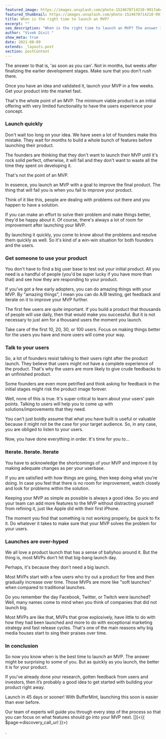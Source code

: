 ```yaml
---
featured_image: https://images.unsplash.com/photo-1524678714210-9917a6c619c2?ixid=MnwxMjA3fDB8MHxzZWFyY2h8NHx8dGltZXxlbnwwfDB8MHx8&ixlib=rb-1.2.1&auto=format&fit=crop&w=1950&q=80
featured_thumbnail: https://images.unsplash.com/photo-1524678714210-9917a6c619c2?ixid=MnwxMjA3fDB8MHxzZWFyY2h8NHx8dGltZXxlbnwwfDB8MHx8&ixlib=rb-1.2.1&auto=format&fit=crop&w=487&q=20
title: When is the right time to launch an MVP?
excerpt: ""
seo_description: "When is the right time to launch an MVP? The answer is a quickly as you can. "
author: "Vivek Dixit "
show_meta: true
date: 2021-08-09
extends: _layouts.post
section: postContent
---
```

The answer to that is, 'as soon as you can'. Not in months, but weeks after finalizing the earlier development stages. Make sure that you don't rush there.

Once you have an idea and validated it, launch your MVP in a few weeks. Get your product into the market fast.

That's the whole point of an MVP. The minimum viable product is an initial offering with very limited functionality to have the users experience your concept.

### Launch quickly 

Don't wait too long on your idea. We have seen a lot of founders make this mistake. They wait for months to build a whole bunch of features before launching their product.

The founders are thinking that they don't want to launch their MVP until it's rock solid perfect, otherwise, it will fail and they don't want to waste all the time they spent on developing it.

That's not the point of an MVP. 

In essence, you launch an MVP with a goal to improve the final product. The thing that will fail you is when you fail to improve your product.

Think of it like this, people are dealing with problems out there and you happen to have a solution.

If you can make an effort to solve their problem and make things better, they'd be happy about it. Of course, there's always a lot of room for improvement after launching your MVP.

By launching it quickly, you come to know about the problems and resolve them quickly as well. So it's kind of a win-win situation for both founders and the users.

### Get someone to use your product 

You don't have to find a big user base to test out your initial product. All you need is a handful of people (you'd be super lucky if you have more than that) and see how they are responding to your product.

If you've got a few early adopters, you can do amazing things with your MVP. By "amazing things", I mean you can do A/B testing, get feedback and iterate on it to improve your MVP further. 

The first few users are quite important. If you build a product that thousands of people will use daily, then that would make you successful. But it is not necessary to just aim for a thousand users the moment you launch.

Take care of the first 10, 20, 30, or 100 users. Focus on making things better for the users you have and more users will come your way.

### Talk to your users

So, a lot of founders resist talking to their users right after the product launch. They believe that users might not have a complete experience of the product. That's why the users are more likely to give crude feedbacks to an unfinished product. 

Some founders are even more petrified and think asking for feedback in the initial stages might risk the product image forever.

Well, none of this is true. It's super critical to learn about your users' pain points. Talking to users will help you to come up with solutions/improvements that they need.

You can't just boldly assume that what you have built is useful or valuable because it might not be the case for your target audience. So, in any case, you are obliged to listen to your users.

Now, you have done everything in order. It's time for you to...

### Iterate. Iterate. Iterate

You have to acknowledge the shortcomings of your MVP and improve it by making adequate changes as per your userbase.

If you are satisfied with how things are going, then keep doing what you're doing. In case you feel that there is no room for improvement, watch closely and look for problems within the solution.

Keeping your MVP as simple as possible is always a good idea. So you and your team can add more features to the MVP without distracting yourself from refining it, just like Apple did with their first iPhone.

The moment you find that something is not working properly, be quick to fix it. Do whatever it takes to make sure that your MVP solves the problem for your users.

### Launches are over-hyped

We all love a product launch that has a sense of ballyhoo around it. But the thing is, most MVPs don't hit that big-bang launch day.

Perhaps, it's because they don't need a big launch.

Most MVPs start with a few users who try out a product for free and then gradually increase over time. Those MVPs are more like "soft launches" when compared to traditional launches.

Do you remember the day Facebook, Twitter, or Twitch were launched? Well, many names come to mind when you think of companies that did not launch big.

Most MVPs are like that, MVPs that grow explosively, have little to do with how they had been launched and more to do with exceptional marketing strategy and fast release cycles. That's one of the main reasons why big media houses start to sing their praises over time.

### In conclusion

So now you know when is the best time to launch an MVP. The answer might be surprising to some of you. But as quickly as you launch, the better it is for your product.

If you’ve already done your research, gotten feedback from users and investors, then it’s probably a good idea to get started with building your product right away.

Launch in 45 days or sooner! With BufferMint, launching this soon is easier than ever before.

Our team of experts will guide you through every step of the process so that you can focus on what features should go into your MVP next. [](<{{ $page->discovery_call_url }}>)



.
